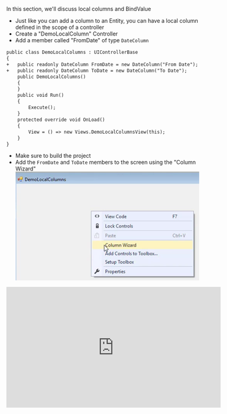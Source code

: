 ﻿In this section, we'll discuss local columns and BindValue
* Just like you can add a column to an Entity, you can have a local column defined in the scope of a controller
* Create a "DemoLocalColumn" Controller
* Add a member called "FromDate" of type `DateColumn`
```csdiff
public class DemoLocalColumns : UIControllerBase
{
+   public readonly DateColumn FromDate = new DateColumn("From Date");
+   public readonly DateColumn ToDate = new DateColumn("To Date");
    public DemoLocalColumns()
    {
    }
    public void Run()
    {
        Execute();
    }
    protected override void OnLoad()
    {
        View = () => new Views.DemoLocalColumnsView(this);
    }
}
```
* Make sure to build the project
* Add the `FromDate` and `ToDate` members to the screen using the "Column Wizard"
![2017 02 26 10H00 58](2017-02-26_10h00_58.png)


<iframe width="560" height="315" src="https://www.youtube.com/embed/pdFGzK1SJ2s?list=PL1DEQjXG2xnKHKNIRzI4K6oZL-KulU-Vw" frameborder="0" allowfullscreen></iframe>